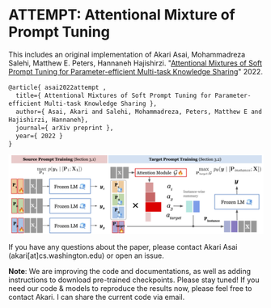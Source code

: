 # ATTEMPT: Attentional Mixture of Prompt Tuning

This includes an original implementation of Akari Asai, Mohammadreza Salehi, Matthew E. Peters, Hannaneh Hajishirzi. "[Attentional Mixtures of Soft Prompt Tuning for Parameter-efficient Multi-task Knowledge Sharing](https://homes.cs.washington.edu/~akari/papers/attempt_preprint.pdf)" 2022.

```
@article{ asai2022attempt ,
  title={ Attentional Mixtures of Soft Prompt Tuning for Parameter-efficient Multi-task Knowledge Sharing },
  author={ Asai, Akari and Salehi, Mohammadreza, Peters, Matthew E and Hajishirzi, Hannaneh},
  journal={ arXiv preprint },
  year={ 2022 }
}
```

![attempt_overview](img/attempt_overview.png)

If you have any questions about the paper, please contact Akari Asai (akari[at]cs.washington.edu) or open an issue. 

**Note**: We are improving the code and documentations, as well as adding instructions to download pre-trained checkpoints. Please stay tuned! If you need our code & models to reproduce the results now, please feel free to contact Akari. I can share the current code via email. 
